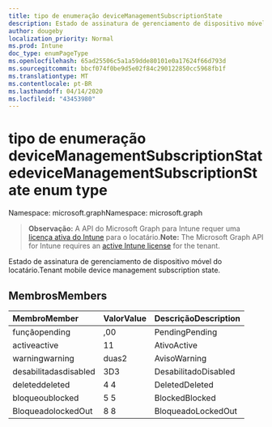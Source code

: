 ```yaml
---
title: tipo de enumeração deviceManagementSubscriptionState
description: Estado de assinatura de gerenciamento de dispositivo móvel do locatário.
author: dougeby
localization_priority: Normal
ms.prod: Intune
doc_type: enumPageType
ms.openlocfilehash: 65ad25506c5a1a59dde80101e0a17624f66d793d
ms.sourcegitcommit: bbcf074f0be9d5e02f84c290122850cc5968fb1f
ms.translationtype: MT
ms.contentlocale: pt-BR
ms.lasthandoff: 04/14/2020
ms.locfileid: "43453980"
---
```

# <a name="devicemanagementsubscriptionstate-enum-type"></a><span data-ttu-id="daed7-103">tipo de enumeração deviceManagementSubscriptionState</span><span class="sxs-lookup"><span data-stu-id="daed7-103">deviceManagementSubscriptionState enum type</span></span>

<span data-ttu-id="daed7-104">Namespace: microsoft.graph</span><span class="sxs-lookup"><span data-stu-id="daed7-104">Namespace: microsoft.graph</span></span>

> <span data-ttu-id="daed7-105">**Observação:** A API do Microsoft Graph para Intune requer uma [licença ativa do Intune](https://go.microsoft.com/fwlink/?linkid=839381) para o locatário.</span><span class="sxs-lookup"><span data-stu-id="daed7-105">**Note:** The Microsoft Graph API for Intune requires an [active Intune license](https://go.microsoft.com/fwlink/?linkid=839381) for the tenant.</span></span>

<span data-ttu-id="daed7-106">Estado de assinatura de gerenciamento de dispositivo móvel do locatário.</span><span class="sxs-lookup"><span data-stu-id="daed7-106">Tenant mobile device management subscription state.</span></span>

## <a name="members"></a><span data-ttu-id="daed7-107">Membros</span><span class="sxs-lookup"><span data-stu-id="daed7-107">Members</span></span>
|<span data-ttu-id="daed7-108">Membro</span><span class="sxs-lookup"><span data-stu-id="daed7-108">Member</span></span>|<span data-ttu-id="daed7-109">Valor</span><span class="sxs-lookup"><span data-stu-id="daed7-109">Value</span></span>|<span data-ttu-id="daed7-110">Descrição</span><span class="sxs-lookup"><span data-stu-id="daed7-110">Description</span></span>|
|:---|:---|:---|
|<span data-ttu-id="daed7-111">função</span><span class="sxs-lookup"><span data-stu-id="daed7-111">pending</span></span>|<span data-ttu-id="daed7-112">,0</span><span class="sxs-lookup"><span data-stu-id="daed7-112">0</span></span>|<span data-ttu-id="daed7-113">Pending</span><span class="sxs-lookup"><span data-stu-id="daed7-113">Pending</span></span>|
|<span data-ttu-id="daed7-114">active</span><span class="sxs-lookup"><span data-stu-id="daed7-114">active</span></span>|<span data-ttu-id="daed7-115">1</span><span class="sxs-lookup"><span data-stu-id="daed7-115">1</span></span>|<span data-ttu-id="daed7-116">Ativo</span><span class="sxs-lookup"><span data-stu-id="daed7-116">Active</span></span>|
|<span data-ttu-id="daed7-117">warning</span><span class="sxs-lookup"><span data-stu-id="daed7-117">warning</span></span>|<span data-ttu-id="daed7-118">duas</span><span class="sxs-lookup"><span data-stu-id="daed7-118">2</span></span>|<span data-ttu-id="daed7-119">Aviso</span><span class="sxs-lookup"><span data-stu-id="daed7-119">Warning</span></span>|
|<span data-ttu-id="daed7-120">desabilitadas</span><span class="sxs-lookup"><span data-stu-id="daed7-120">disabled</span></span>|<span data-ttu-id="daed7-121">3D</span><span class="sxs-lookup"><span data-stu-id="daed7-121">3</span></span>|<span data-ttu-id="daed7-122">Desabilitado</span><span class="sxs-lookup"><span data-stu-id="daed7-122">Disabled</span></span>|
|<span data-ttu-id="daed7-123">deleted</span><span class="sxs-lookup"><span data-stu-id="daed7-123">deleted</span></span>|<span data-ttu-id="daed7-124">4 </span><span class="sxs-lookup"><span data-stu-id="daed7-124">4</span></span>|<span data-ttu-id="daed7-125">Deleted</span><span class="sxs-lookup"><span data-stu-id="daed7-125">Deleted</span></span>|
|<span data-ttu-id="daed7-126">bloqueou</span><span class="sxs-lookup"><span data-stu-id="daed7-126">blocked</span></span>|<span data-ttu-id="daed7-127">5 </span><span class="sxs-lookup"><span data-stu-id="daed7-127">5</span></span>|<span data-ttu-id="daed7-128">Blocked</span><span class="sxs-lookup"><span data-stu-id="daed7-128">Blocked</span></span>|
|<span data-ttu-id="daed7-129">Bloqueado</span><span class="sxs-lookup"><span data-stu-id="daed7-129">lockedOut</span></span>|<span data-ttu-id="daed7-130">8 </span><span class="sxs-lookup"><span data-stu-id="daed7-130">8</span></span>|<span data-ttu-id="daed7-131">Bloqueado</span><span class="sxs-lookup"><span data-stu-id="daed7-131">LockedOut</span></span>|







